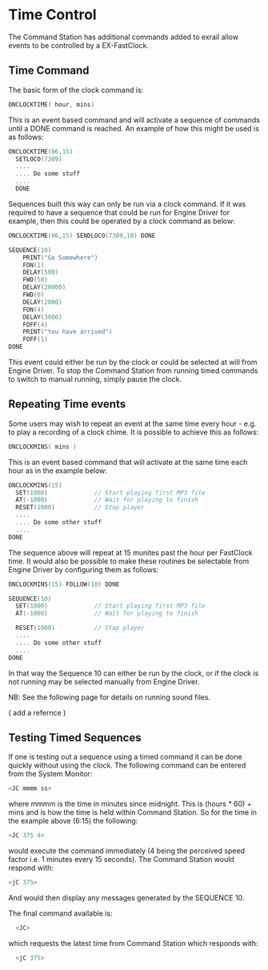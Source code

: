 
# Time Control

The Command Station has additional commands added to exrail allow events to be controlled by a EX-FastClock.

## Time Command

  The basic form of the clock command is:

```cpp
ONCLOCKTIME( hour, mins)
```

This is an event based command and will activate a sequence of commands until a DONE command is reached.  An example of how this might be used is as follows:

```cpp
ONCLOCKTIME(06,15) 
  SETLOCO(7309) 
  ....
  .... Do some stuff
  ....
  DONE
```

Sequences built this way can only be run via a clock command.  If it was required to have a sequence that could be run for Engine Driver for example, then this could be operated by a clock command as below:

```cpp
ONCLOCKTIME(06,15) SENDLOCO(7309,10) DONE

SEQUENCE(10)
    PRINT("Go Somewhere")
    FON(1)
    DELAY(500)
    FWD(50)
    DELAY(20000)
    FWD(0)
    DELAY(2000)
    FON(4)
    DELAY(3000)
    FOFF(4)
    PRINT("You have arrived")
    FOFF(1)
DONE
```

This event could either be run by the clock or could be selected at will from Engine Driver.  To stop the Command Station from running timed commands to switch to manual running, simply pause the clock.

## Repeating Time events

Some users may wish to repeat an event at the same time every hour - e.g. to play a recording of a clock chime.  It is possible to achieve this as follows:

```cpp
ONCLOCKMINS( mins )
```

This is an event based command that will activate at the same time each hour as in the example below:

```cpp
ONCLOCKMINS(15) 
  SET(1000)             // Start playing first MP3 file
  AT(-1000)             // Wait for playing to finish
  RESET(1000)           // Stop player 
  ....
  .... Do some other stuff
  ....
DONE
```

The sequence above will repeat at 15 munites past the hour per FastClock time.  It would also be possible to make these routines be selectable from Engine Driver by configuring them as follows:

```cpp
ONCLOCKMINS(15) FOLLOW(10) DONE

SEQUENCE(10)
  SET(1000)             // Start playing first MP3 file
  AT(-1000)             // Wait for playing to finish

  RESET(1000)           // Stop player 
  ....
  .... Do some other stuff
  ....
DONE
```

In that way the Sequence 10 can either be run by the clock, or if the clock is not running may be selected manually from Engine Driver.

NB:  See the following page for details on running sound files.

( add a refernce )

## Testing Timed Sequences

If one is testing out a sequence using a timed command it can be done quickly without using the clock.  The following command can be entered from the System Monitor:

```cpp
<JC mmmm ss> 
```

where mmmm is the time in minutes since midnight.  This is (hours * 60) + mins and is how the time is held within  Command Station.  So for the time in the example above (6:15) the following:

```cpp
<JC 375 4>
```

would execute the command immediately (4 being the perceived speed factor i.e. 1 minutes every 15 seconds).  The  Command Station would respond with:

```cpp
<jC 375>
```

And would then display any messages generated by the SEQUENCE 10.

The final command available is:

```cpp
  <JC>
```

which requests the latest time from  Command Station which responds with:

```cpp
  <jC 375>
```
